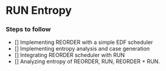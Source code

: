 # RUN Entropy

### Steps to follow
- [] Implementing REORDER with a simple EDF scheduler
- [] Implementing entropy analysis and case generation
- [] Integrating REORDER scheduler with RUN
- [] Analyzing entropy of REORDER, RUN, REORDER + RUN.

